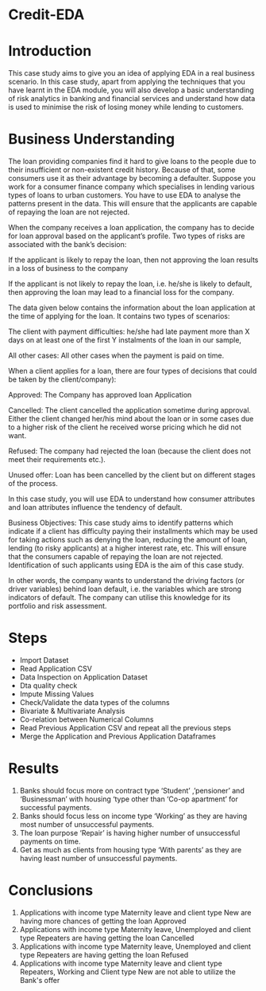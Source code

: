 # Credit-EDA

# Introduction
This case study aims to give you an idea of applying EDA in a real business scenario. In this case study, apart from applying the techniques that you have learnt in the EDA module, you will also develop a basic understanding of risk analytics in banking and financial services and understand how data is used to minimise the risk of losing money while lending to customers.

# Business Understanding

The loan providing companies find it hard to give loans to the people due to their insufficient or non-existent credit history. Because of that, some consumers use it as their advantage by becoming a defaulter.  Suppose you work for a consumer finance company which specialises in lending various types of loans to urban customers. You have to use EDA to analyse the patterns present in the data. This will ensure that the applicants are capable of repaying the loan are not rejected.

When the company receives a loan application, the company has to decide for loan approval based on the applicant’s profile. Two types of risks are associated with the bank’s decision:

If the applicant is likely to repay the loan, then not approving the loan results in a loss of business to the company

If the applicant is not likely to repay the loan, i.e. he/she is likely to default, then approving the loan may lead to a financial loss for the company.

The data given below contains the information about the loan application at the time of applying for the loan. It contains two types of scenarios:

The client with payment difficulties: he/she had late payment more than X days on at least one of the first Y instalments of the loan in our sample,

All other cases: All other cases when the payment is paid on time.

When a client applies for a loan, there are four types of decisions that could be taken by the client/company):

Approved: The Company has approved loan Application

Cancelled: The client cancelled the application sometime during approval. Either the client changed her/his mind about the loan or in some cases due to a higher risk of the client he received worse pricing which he did not want.

Refused: The company had rejected the loan (because the client does not meet their requirements etc.).

Unused offer: Loan has been cancelled by the client but on different stages of the process.

In this case study, you will use EDA to understand how consumer attributes and loan attributes influence the tendency of default.

Business Objectives: This case study aims to identify patterns which indicate if a client has difficulty paying their installments which may be used for taking actions such as denying the loan, reducing the amount of loan, lending (to risky applicants) at a higher interest rate, etc. This will ensure that the consumers capable of repaying the loan are not rejected. Identification of such applicants using EDA is the aim of this case study.

In other words, the company wants to understand the driving factors (or driver variables) behind loan default, i.e. the variables which are strong indicators of default. The company can utilise this knowledge for its portfolio and risk assessment.

# Steps

* Import Dataset
* Read Application CSV
* Data Inspection on Application Dataset
* Dta quality check
* Impute Missing Values
* Check/Validate the data types of the columns
* Bivariate & Multivariate Analysis
* Co-relation between Numerical Columns
* Read Previous Application CSV and repeat all the previous steps
* Merge the Application and Previous Application Dataframes

# Results 

1. Banks should focus more on contract type ‘Student’ ,’pensioner’ and ‘Businessman’ with housing ‘type other than ‘Co-op apartment’ for successful payments.
2. Banks should focus less on income type ‘Working’ as they are having most number of unsuccessful payments.
3. The loan purpose ‘Repair’ is having higher number of unsuccessful payments on time.
4. Get as much as clients from housing type ‘With parents’ as they are having least number of unsuccessful payments.

# Conclusions
1. Applications with income type Maternity leave and client type New are having more chances of getting the loan Approved
2. Applications with income type Maternity leave, Unemployed and client type Repeaters are having getting the loan Cancelled
3. Applications with income type Maternity leave, Unemployed and client type Repeaters are having getting the loan Refused
4. Applications with income type Maternity leave and client type Repeaters, Working and Client type New are not able to utilize the Bank's offer

